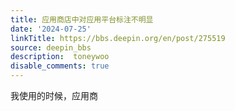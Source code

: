 ```yaml
---
title: 应用商店中对应用平台标注不明显
date: '2024-07-25'
linkTitle: https://bbs.deepin.org/en/post/275519
source: deepin_bbs
description:  toneywoo 
disable_comments: true
---
```

我使用的时候，应用商
